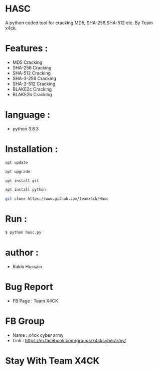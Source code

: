 # HASC
A python coded tool for cracking MD5, SHA-256,SHA-512 etc. By Team x4ck.
# Features :
* MD5 Cracking
* SHA-256 Cracking
* SHA-512 Cracking
* SHA-3-256 Cracking
* SHA-3-512 Cracking
* BLAKE2c Cracking
* BLAKE2b Cracking

# language :
* python 3.8.3

# Installation :
```bash
apt update

apt upgrade

apt install git

apt install python

git clone https://www.github.com/teamx4ck/Hasc
```
# Run :
```bash
$ python hasc.py
```
# author :
* Rakib Hossain

# Bug Report
* FB Page : Team X4CK

# FB Group
* Name : x4ck cyber army
* Link : https://m.facebook.com/groups/x4ckcyberarmy/

# Stay With Team X4CK
